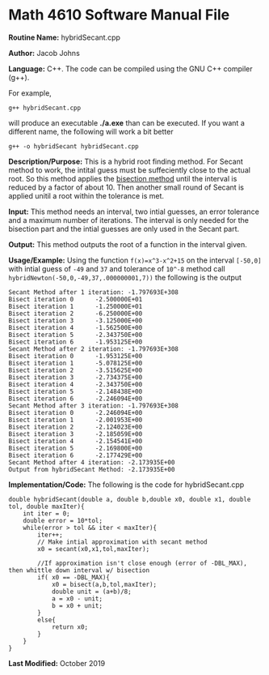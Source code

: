 # Math 4610 Software Manual File

**Routine Name:** hybridSecant.cpp

**Author:** Jacob Johns

**Language:** C++. The code can be compiled using the GNU C++ compiler (g++).

For example,

    g++ hybridSecant.cpp

will produce an executable **./a.exe** than can be executed. If you want a different name, the following will work a bit
better

    g++ -o hybridSecant hybridSecant.cpp

**Description/Purpose:** This is a hybrid root finding method. For Secant method to work, the intital guess must be suffeciently close to the actual root. So this method applies the [bisection method](https://github.com/jakeat555/math4610/blob/master/SoftwareManual/Bisection.md) until the interval is reduced by a factor of about 10. Then another small round of Secant is applied unitil a root within the tolerance is met.

**Input:** This method needs an interval, two intial guesses, an error tolerance and a maximum number of iterations. The interval is only needed for the bisection part and the intial guesses are only used in the Secant part.

**Output:** This method outputs the root of a function in the interval given. 

**Usage/Example:** Using the function `f(x)=x^3-x^2+15` on the interval `[-50,0]` with intial guess of `-49` and `37` and tolerance of `10^-8` method call `hybridNewton(-50,0,-49,37,.000000001,7))` the following is the output
```
Secant Method after 1 iteration: -1.797693E+308
Bisect iteration 0      -2.500000E+01
Bisect iteration 1      -1.250000E+01
Bisect iteration 2      -6.250000E+00
Bisect iteration 3      -3.125000E+00
Bisect iteration 4      -1.562500E+00
Bisect iteration 5      -2.343750E+00
Bisect iteration 6      -1.953125E+00
Secant Method after 2 iteration: -1.797693E+308
Bisect iteration 0      -1.953125E+00
Bisect iteration 1      -5.078125E+00
Bisect iteration 2      -3.515625E+00
Bisect iteration 3      -2.734375E+00
Bisect iteration 4      -2.343750E+00
Bisect iteration 5      -2.148438E+00
Bisect iteration 6      -2.246094E+00
Secant Method after 3 iteration: -1.797693E+308
Bisect iteration 0      -2.246094E+00
Bisect iteration 1      -2.001953E+00
Bisect iteration 2      -2.124023E+00
Bisect iteration 3      -2.185059E+00
Bisect iteration 4      -2.154541E+00
Bisect iteration 5      -2.169800E+00
Bisect iteration 6      -2.177429E+00
Secant Method after 4 iteration: -2.173935E+00
Output from hybridSecant Method: -2.173935E+00
```

**Implementation/Code:** The following is the code for hybridSecant.cpp
```
double hybridSecant(double a, double b,double x0, double x1, double tol, double maxIter){
	int iter = 0;
	double error = 10*tol;
	while(error > tol && iter < maxIter){
		iter++;
		// Make intial approximation with secant method
		x0 = secant(x0,x1,tol,maxIter);
		
		//If approximation isn't close enough (error of -DBL_MAX), then whittle down interval w/ bisection
		if( x0 == -DBL_MAX){
			x0 = bisect(a,b,tol,maxIter);
			double unit = (a+b)/8;
			a = x0 - unit;
			b = x0 + unit;
		}
		else{
			return x0;
		}
	}
}
```


**Last Modified:** October 2019
